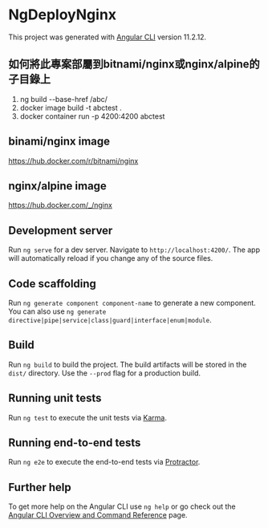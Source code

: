 # NgDeployNginx

This project was generated with [Angular CLI](https://github.com/angular/angular-cli) version 11.2.12.

## 如何將此專案部屬到bitnami/nginx或nginx/alpine的子目錄上

1. ng build --base-href /abc/
2. docker image build -t abctest .
3. docker container run -p 4200:4200 abctest

## binami/nginx image

https://hub.docker.com/r/bitnami/nginx

## nginx/alpine image

https://hub.docker.com/_/nginx


## Development server

Run `ng serve` for a dev server. Navigate to `http://localhost:4200/`. The app will automatically reload if you change any of the source files.

## Code scaffolding

Run `ng generate component component-name` to generate a new component. You can also use `ng generate directive|pipe|service|class|guard|interface|enum|module`.

## Build

Run `ng build` to build the project. The build artifacts will be stored in the `dist/` directory. Use the `--prod` flag for a production build.

## Running unit tests

Run `ng test` to execute the unit tests via [Karma](https://karma-runner.github.io).

## Running end-to-end tests

Run `ng e2e` to execute the end-to-end tests via [Protractor](http://www.protractortest.org/).

## Further help

To get more help on the Angular CLI use `ng help` or go check out the [Angular CLI Overview and Command Reference](https://angular.io/cli) page.

